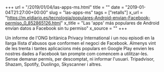 +++
url = "/2019/01/04/las-apps-ms.html"
title = ""
date = "2019-01-04T21:27:00+00:00"
slug = "las-apps-ms"
tags = ["retalls"]
x_url = "https://m.eldiario.es/tecnologia/populares-Android-envian-Facebook-permiso_0_852865126.html"
x_title = "Las 'apps' más populares de Android envían datos a Facebook sin tu permiso"
x_source = ""
+++


Un informe de l'ONG britànica Privacy International i un nou episodi en la llarga llista d'abusos que conformen el negoci de Facebook. Almenys vint de les trenta i tantes aplicacions més populars en Google Play envien les nostres dades a Facebook tan prompte com comencem a utilitzar-les. Sense demanar permís, per descomptat, ni informar l'usuari. Tripadvisor, Shazam, Spotify, Duolingo, Skyscanner i altres.

